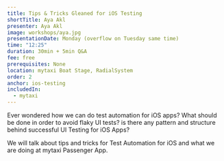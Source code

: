 ```yaml
---
title: Tips & Tricks Gleaned for iOS Testing
shortTitle: Aya Akl
presenter: Aya Akl
image: workshops/aya.jpg
presentationDate: Monday (overflow on Tuesday same time)
time: "12:25"
duration: 30min + 5min Q&A
fee: free
prerequisites: None
location: mytaxi Boat Stage, RadialSystem
order: 2
anchor: ios-testing
includedIn: 
  - mytaxi
---
```

				
Ever wondered how we can do test automation for iOS apps? What should be done in order to avoid flaky UI tests? is there any pattern and structure behind successful UI Testing for iOS Apps?

We will talk about tips and tricks for Test Automation for iOS and what we are doing at mytaxi Passenger App.
	      	